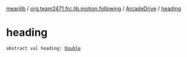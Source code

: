 [meanlib](../../index.md) / [org.team2471.frc.lib.motion.following](../index.md) / [ArcadeDrive](index.md) / [heading](./heading.md)

# heading

`abstract val heading: `[`Double`](https://kotlinlang.org/api/latest/jvm/stdlib/kotlin/-double/index.html)
